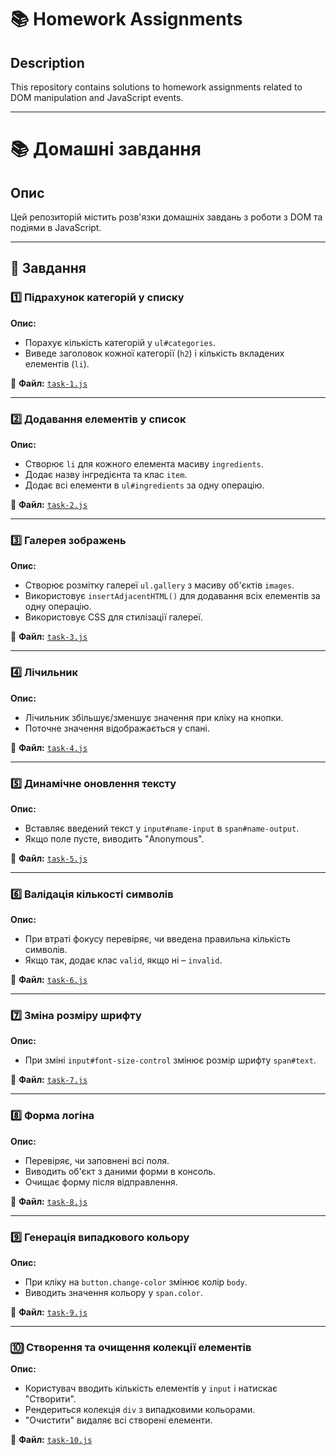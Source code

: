 # 📚 Homework Assignments

## Description
This repository contains solutions to homework assignments related to DOM manipulation and JavaScript events.

---

# 📚 Домашні завдання

## Опис
Цей репозиторій містить розв'язки домашніх завдань з роботи з DOM та подіями в JavaScript. 

---

## 📌 Завдання

### 1️⃣ Підрахунок категорій у списку
**Опис:**
- Порахує кількість категорій у `ul#categories`.
- Виведе заголовок кожної категорії (`h2`) і кількість вкладених елементів (`li`).

📁 **Файл:** [`task-1.js`](./js/task-1.js)

---

### 2️⃣ Додавання елементів у список
**Опис:**
- Створює `li` для кожного елемента масиву `ingredients`.
- Додає назву інгредієнта та клас `item`.
- Додає всі елементи в `ul#ingredients` за одну операцію.

📁 **Файл:** [`task-2.js`](./js/task-2.js)

---

### 3️⃣ Галерея зображень
**Опис:**
- Створює розмітку галереї `ul.gallery` з масиву об'єктів `images`.
- Використовує `insertAdjacentHTML()` для додавання всіх елементів за одну операцію.
- Використовує CSS для стилізації галереї.

📁 **Файл:** [`task-3.js`](./js/task-3.js)

---

### 4️⃣ Лічильник
**Опис:**
- Лічильник збільшує/зменшує значення при кліку на кнопки.
- Поточне значення відображається у спані.

📁 **Файл:** [`task-4.js`](./js/task-4.js)

---

### 5️⃣ Динамічне оновлення тексту
**Опис:**
- Вставляє введений текст у `input#name-input` в `span#name-output`.
- Якщо поле пусте, виводить "Anonymous".

📁 **Файл:** [`task-5.js`](./js/task-5.js)

---

### 6️⃣ Валідація кількості символів
**Опис:**
- При втраті фокусу перевіряє, чи введена правильна кількість символів.
- Якщо так, додає клас `valid`, якщо ні – `invalid`.

📁 **Файл:** [`task-6.js`](./js/task-6.js)

---

### 7️⃣ Зміна розміру шрифту
**Опис:**
- При зміні `input#font-size-control` змінює розмір шрифту `span#text`.

📁 **Файл:** [`task-7.js`](./js/task-7.js)

---

### 8️⃣ Форма логіна
**Опис:**
- Перевіряє, чи заповнені всі поля.
- Виводить об'єкт з даними форми в консоль.
- Очищає форму після відправлення.

📁 **Файл:** [`task-8.js`](./js/task-8.js)

---

### 9️⃣ Генерація випадкового кольору
**Опис:**
- При кліку на `button.change-color` змінює колір `body`.
- Виводить значення кольору у `span.color`.

📁 **Файл:** [`task-9.js`](./js/task-9.js)

---

### 🔟 Створення та очищення колекції елементів
**Опис:**
- Користувач вводить кількість елементів у `input` і натискає "Створити".
- Рендериться колекція `div` з випадковими кольорами.
- "Очистити" видаляє всі створені елементи.

📁 **Файл:** [`task-10.js`](./js/task-10.js)
